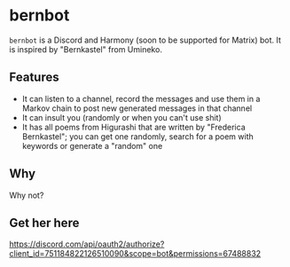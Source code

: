 # bernbot

`bernbot` is a Discord and Harmony (soon to be supported for Matrix) bot. It is inspired by "Bernkastel" from Umineko.

## Features

- It can listen to a channel, record the messages and use them in a Markov chain to post new generated messages in that channel
- It can insult you (randomly or when you can't use shit)
- It has all poems from Higurashi that are written by "Frederica Bernkastel"; you can get one randomly, search for a poem with keywords or generate a "random" one

## Why

Why not?

## Get her here

https://discord.com/api/oauth2/authorize?client_id=751184822126510090&scope=bot&permissions=67488832